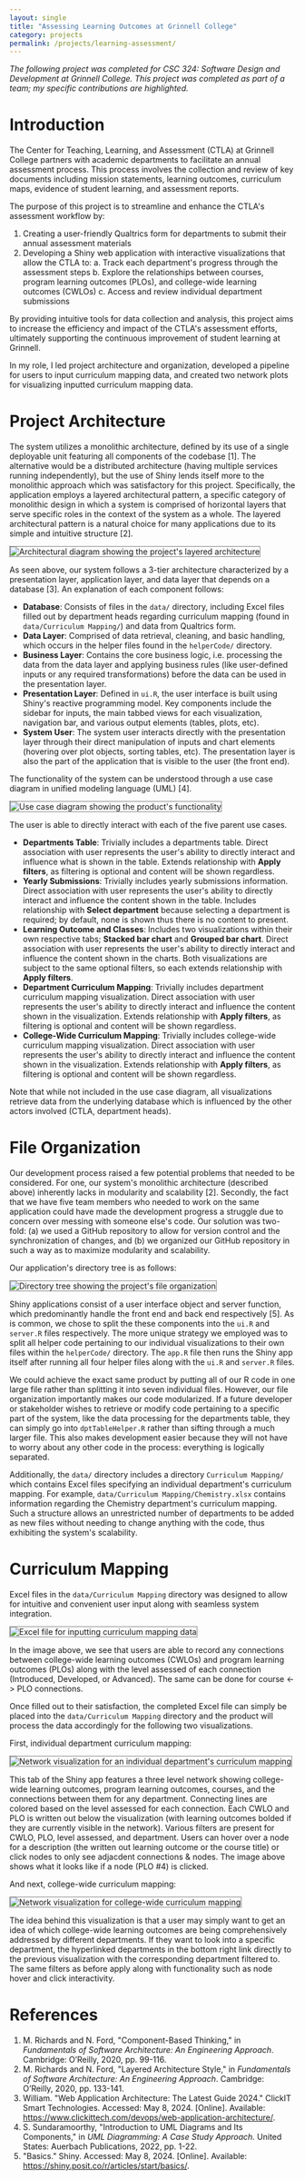 ```yaml
---
layout: single
title: "Assessing Learning Outcomes at Grinnell College"
category: projects
permalink: /projects/learning-assessment/
---
```


*The following project was completed for CSC 324: Software Design and Development at Grinnell College. This project was completed as part of a team; my specific contributions are highlighted.*

# Introduction

The Center for Teaching, Learning, and Assessment (CTLA) at Grinnell College partners with academic departments to facilitate an annual assessment process. This process involves the collection and review of key documents including mission statements, learning outcomes, curriculum maps, evidence of student learning, and assessment reports. 

The purpose of this project is to streamline and enhance the CTLA's assessment workflow by:

1. Creating a user-friendly Qualtrics form for departments to submit their annual assessment materials
2. Developing a Shiny web application with interactive visualizations that allow the CTLA to:
    a. Track each department's progress through the assessment steps
    b. Explore the relationships between courses, program learning outcomes (PLOs), and college-wide learning outcomes (CWLOs)
    c. Access and review individual department submissions

By providing intuitive tools for data collection and analysis, this project aims to increase the efficiency and impact of the CTLA's assessment efforts, ultimately supporting the continuous improvement of student learning at Grinnell.

In my role, I led project architecture and organization, developed a pipeline for users to input curriculum mapping data, and created two network plots for visualizing inputted curriculum mapping data.

# Project Architecture

The system utilizes a monolithic architecture, defined by its use of a single deployable unit featuring all components of the codebase [1]. The alternative would be a distributed architecture (having multiple services running independently), but the use of Shiny lends itself more to the monolithic approach which was satisfactory for this project. Specifically, the application employs a layered architectural pattern, a specific category of monolithic design in which a system is comprised of horizontal layers that serve specific roles in the context of the system as a whole. The layered architectural pattern is a natural choice for many applications due to its simple and intuitive structure [2].

<img src="/assets/LearningArchitecture.png" alt="Architectural diagram showing the project's layered architecture" style="margin: auto; border: dotted 0.5px black;">

As seen above, our system follows a 3-tier architecture characterized by a presentation layer, application layer, and data layer that depends on a database [3]. An explanation of each component follows:

- **Database**: Consists of files in the `data/` directory, including Excel files filled out by department heads regarding curriculum mapping (found in `data/Curriculum Mapping/`) and data from Qualtrics form.
- **Data Layer**: Comprised of data retrieval, cleaning, and basic handling, which occurs in the helper files found in the `helperCode/` directory.
- **Business Layer**: Contains the core business logic, i.e. processing the data from the data layer and applying business rules (like user-defined inputs or any required transformations) before the data can be used in the presentation layer.
- **Presentation Layer**: Defined in `ui.R`, the user interface is built using Shiny's reactive programming model. Key components include the sidebar for inputs, the main tabbed views for each visualization, navigation bar, and various output elements (tables, plots, etc).
- **System User**: The system user interacts directly with the presentation layer through their direct manipulation of inputs and chart elements (hovering over plot objects, sorting tables, etc). The presentation layer is also the part of the application that is visible to the user (the front end).

The functionality of the system can be understood through a use case diagram in unified modeling language (UML) [4].

<img src="/assets/LearningUseCase.png" alt="Use case diagram showing the product's functionality" style="margin: auto; border: dotted 0.5px black;">

The user is able to directly interact with each of the five parent use cases.

- **Departments Table**: Trivially includes a departments table. Direct association with user represents the user's ability to directly interact and influence what is shown in the table. Extends relationship with **Apply filters**, as filtering is optional and content will be shown regardless.
- **Yearly Submissions**: Trivially includes yearly submissions information. Direct association with user represents the user's ability to directly interact and influence the content shown in the table. Includes relationship with **Select department** because selecting a department is required; by default, none is shown thus there is no content to present.
- **Learning Outcome and Classes**: Includes two visualizations within their own respective tabs; **Stacked bar chart** and **Grouped bar chart**. Direct association with user represents the user's ability to directly interact and influence the content shown in the charts. Both visualizations are subject to the same optional filters, so each extends relationship with **Apply filters**.
- **Department Curriculum Mapping**: Trivially includes department curriculum mapping visualization. Direct association with user represents the user's ability to directly interact and influence the content shown in the visualization. Extends relationship with **Apply filters**, as filtering is optional and content will be shown regardless.
- **College-Wide Curriculum Mapping**: Trivially includes college-wide curriculum mapping visualization. Direct association with user represents the user's ability to directly interact and influence the content shown in the visualization. Extends relationship with **Apply filters**, as filtering is optional and content will be shown regardless.

Note that while not included in the use case diagram, all visualizations retrieve data from the underlying database which is influenced by the other actors involved (CTLA, department heads).

# File Organization

Our development process raised a few potential problems that needed to be considered. For one, our system's monolithic architecture (described above) inherently lacks in modularity and scalability [2]. Secondly, the fact that we have five team members who needed to work on the same application could have made the development progress a struggle due to concern over messing with someone else's code. Our solution was two-fold: (a) we used a GitHub repository to allow for version control and the synchronization of changes, and (b) we organized our GitHub repository in such a way as to maximize modularity and scalability.

Our application's directory tree is as follows:

<img src="/assets/LearningFileOrganization.png" alt="Directory tree showing the project's file organization" style="margin: auto; border: dotted 0.5px black;">

Shiny applications consist of a user interface object and server function, which predominantly handle the front end and back end respectively [5]. As is common, we chose to split the these components into the `ui.R` and `server.R` files respectively. The more unique strategy we employed was to split all helper code pertaining to our individual visualizations to their own files within the `helperCode/` directory. The `app.R` file then runs the Shiny app itself after running all four helper files along with the `ui.R` and `server.R` files.

We could achieve the exact same product by putting all of our R code in one large file rather than splitting it into seven individual files. However, our file organization importantly makes our code modularized. If a future developer or stakeholder wishes to retrieve or modify code pertaining to a specific part of the system, like the data processing for the departments table, they can simply go into `dptTableHelper.R` rather than sifting through a much larger file. This also makes development easier because they will not have to worry about any other code in the process: everything is logically separated.

Additionally, the `data/` directory includes a directory `Curriculum Mapping/` which contains Excel files specifying an individual department's curriculum mapping. For example, `data/Curriculum Mapping/Chemistry.xlsx` contains information regarding the Chemistry department's curriculum mapping. Such a structure allows an unrestricted number of departments to be added as new files without needing to change anything with the code, thus exhibiting the system's scalability.

# Curriculum Mapping

Excel files in the `data/Curriculum Mapping` directory was designed to allow for intuitive and convenient user input along with seamless system integration.

<img src="/assets/LearningMappingExcel.png" alt="Excel file for inputting curriculum mapping data" style="margin: auto; border: dotted 0.5px black;">

In the image above, we see that users are able to record any connections between college-wide learning outcomes (CWLOs) and program learning outcomes (PLOs) along with the level assessed of each connection (Introduced, Developed, or Advanced). The same can be done for course <-> PLO connections.

Once filled out to their satisfaction, the completed Excel file can simply be placed into the `data/Curriculum Mapping` directory and the product will process the data accordingly for the following two visualizations.

First, individual department curriculum mapping:

<img src="/assets/LearningDepartmentMapping.png" alt="Network visualization for an individual department's curriculum mapping" style="margin: auto; border: dotted 0.5px black;">

This tab of the Shiny app features a three level network showing college-wide learning outcomes, program learning outcomes, courses, and the connections between them for any department. Connecting lines are colored based on the level assessed for each connection. Each CWLO and PLO is written out below the visualization (with learning outcomes bolded if they are currently visible in the network). Various filters are present for CWLO, PLO, level assessed, and department. Users can hover over a node for a description (the written out learning outcome or the course title) or click nodes to only see adjacdent connections & nodes. The image above shows what it looks like if a node (PLO #4) is clicked.

And next, college-wide curriculum mapping:

<img src="/assets/LearningCollegeMapping.png" alt="Network visualization for college-wide curriculum mapping" style="margin: auto; border: dotted 0.5px black;">

The idea behind this visualization is that a user may simply want to get an idea of which college-wide learning outcomes are being comprehensively addressed by different departments. If they want to look into a specific department, the hyperlinked departments in the bottom right link directly to the previous visualization with the corresponding department filtered to. The same filters as before apply along with functionality such as node hover and click interactivity.

# References

1. M. Richards and N. Ford, "Component-Based Thinking," in *Fundamentals of Software Architecture: An Engineering Approach*. Cambridge: O’Reilly, 2020, pp. 99-116.
2. M. Richards and N. Ford, "Layered Architecture Style," in *Fundamentals of Software Architecture: An Engineering Approach*. Cambridge: O’Reilly, 2020, pp. 133-141.
3. William. "Web Application Architecture: The Latest Guide 2024." ClickIT Smart Technologies. Accessed: May 8, 2024. [Online]. Available: https://www.clickittech.com/devops/web-application-architecture/.
4. S. Sundaramoorthy, "Introduction to UML Diagrams and Its Components," in *UML Diagramming: A Case Study Approach*.  United States: Auerbach Publications, 2022, pp. 1-22.
5. "Basics." Shiny. Accessed: May 8, 2024. [Online]. Available: https://shiny.posit.co/r/articles/start/basics/.